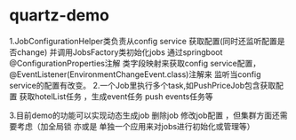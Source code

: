 # quartz-demo
1.JobConfigurationHelper类负责从config service 获取配置(同时还监听配置是否change) 并调用JobsFactory类初始化jobs
  通过springboot @ConfigurationProperties注解 类字段映射来获取config service配置，@EventListener(EnvironmentChangeEvent.class)注解来
  监听当config service的配置有改变。
2.一个Job里执行多个task,如PushPriceJob包含获取配置 获取hotelList任务 ，生成event任务 push events任务等

3.目前demo的功能可以实现动态生成job 删除job 修改job配置 ，但集群方面还需要考虑（加全局锁 亦或是 单独一个应用来对jobs进行初始化或管理等）

